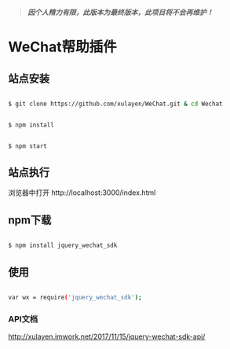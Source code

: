 > ***因个人精力有限，此版本为最终版本，此项目将不会再维护！***
# WeChat帮助插件


## 站点安装


``` bash

$ git clone https://github.com/xulayen/WeChat.git & cd Wechat


$ npm install


$ npm start


```

## 站点执行


浏览器中打开 http://localhost:3000/index.html


## npm下载

``` bash

$ npm install jquery_wechat_sdk


```

## 使用

``` bash

var wx = require('jquery_wechat_sdk');

```


### API文档
http://xulayen.imwork.net/2017/11/15/jquery-wechat-sdk-api/